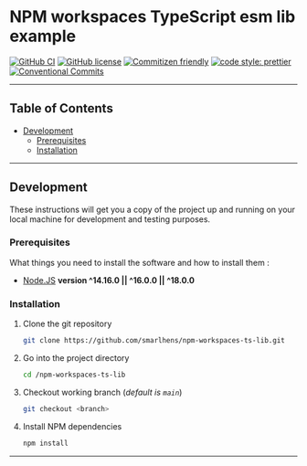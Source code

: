 # NPM workspaces TypeScript esm lib example

[![GitHub CI](https://github.com/smarlhens/npm-check-engines/workflows/ci/badge.svg)](https://github.com/smarlhens/npm-check-engines/actions/workflows/ci.yml)
[![GitHub license](https://img.shields.io/github/license/smarlhens/npm-check-engines)](https://github.com/smarlhens/npm-check-engines)
[![Commitizen friendly](https://img.shields.io/badge/commitizen-friendly-brightgreen.svg)](http://commitizen.github.io/cz-cli/)
[![code style: prettier](https://img.shields.io/badge/code_style-prettier-ff69b4.svg)](https://github.com/prettier/prettier)
[![Conventional Commits](https://img.shields.io/badge/Conventional%20Commits-1.0.0-yellow.svg)](https://conventionalcommits.org)

---

## Table of Contents

- [Development](#development)
  - [Prerequisites](#prerequisites)
  - [Installation](#installation)

---

## Development

These instructions will get you a copy of the project up and running on your local machine for development and testing purposes.

### Prerequisites

What things you need to install the software and how to install them :

- [Node.JS](https://nodejs.org/en/download/) **version ^14.16.0 || ^16.0.0 || ^18.0.0**

### Installation

1. Clone the git repository

   ```bash
   git clone https://github.com/smarlhens/npm-workspaces-ts-lib.git
   ```

2. Go into the project directory

   ```bash
   cd /npm-workspaces-ts-lib
   ```

3. Checkout working branch (_default is `main`_)

   ```bash
   git checkout <branch>
   ```

4. Install NPM dependencies

   ```bash
   npm install
   ```

---
